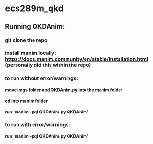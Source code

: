 # ecs289m_qkd
## Running QKDAnim:  
### git clone the repo  
### install manim locally: https://docs.manim.community/en/stable/installation.html (personally did this within the repo)  
### to run without error/warnings:  
####  move imgs folder and QKDAnim.py into the manim folder  
####  cd into manim folder  
####  run 'manim -pql QKDAnim.py QKDAnim'  
### to run with error/warnings:  
####  run 'manim -pql QKDAnim.py QKDAnim'
